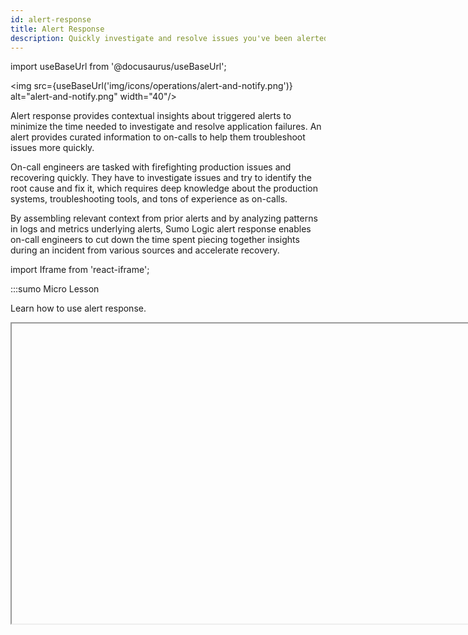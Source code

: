 ```yaml
---
id: alert-response
title: Alert Response
description: Quickly investigate and resolve issues you've been alerted about with the context provided by Sumo Logic.
---
```


import useBaseUrl from '@docusaurus/useBaseUrl';

<img src={useBaseUrl('img/icons/operations/alert-and-notify.png')} alt="alert-and-notify.png" width="40"/>

Alert response provides contextual insights about triggered alerts to minimize the time needed to investigate and resolve application failures. An alert provides curated information to on-calls to help them troubleshoot issues more quickly.

On-call engineers are tasked with firefighting production issues and recovering quickly. They have to investigate issues and try to identify the root cause and fix it, which requires deep knowledge about the production systems, troubleshooting tools, and tons of experience as on-calls. 

By assembling relevant context from prior alerts and by analyzing patterns in logs and metrics underlying alerts, Sumo Logic alert response enables on-call engineers to cut down the time spent piecing together insights during an incident from various sources and accelerate recovery.

import Iframe from 'react-iframe';

:::sumo Micro Lesson

Learn how to use alert response.

<Iframe url="https://www.youtube.com/embed/3FHomBuFyV8?rel=0"
        width="854px"
        height="480px"
        id="myId"
        className="video-container"
        display="initial"
        position="relative"
        allow="accelerometer; clipboard-write; encrypted-media; gyroscope; picture-in-picture"
        allowfullscreen
        />

:::

## Setting up alert response

Email alerts automatically get a button labeled **View Alert** that opens the alert on the alert page, shown in the below image.<br/> ![view alert from email.png](/img/alerts/monitors/view-alert-from-email.png)

If you use [Webhook connections](/docs/alerts/webhook-connections) offered by Sumo Logic for receiving notifications, you'll need to provide the [`alertResponseUrl` variable](/docs/alerts/monitors/alert-variables) in your notification payload of a monitor to receive a link that opens alert response. When your monitor is triggered, it will generate a URL and provide it in the alert notification payload, which you can use to open the alert response.

The following is an example Slack payload with the variable:

```json
{
  "attachments":[
    {
      "pretext":"Sumo Logic Alert",
      "fields":[
        {
          "title":"Alert Page",
          "value":"{{alertResponseUrl}}"
        }
      ],
      "mrkdwn_in":[
        "text",
        "pretext"
      ],
      "color":"#29A1E6"
    }
  ]
}
```

## Alert List

The Alert List shows all alerts triggered by your monitors within the past 30 days. By default, the list is sorted by status (showing **Active** on top, followed by **Resolved**), and then chronologically by creation time.

To get to your Alert List from the [**New UI**](/docs/get-started/sumo-logic-ui/), select **Alerts > Alert List**. From the [**Classic UI**](/docs/get-started/sumo-logic-ui-classic), click the bell icon in the top menu. <br/> <img src={useBaseUrl('img/alerts/alert-list-page-bell-border.png')} alt="alert-list-page-bell-border" width="200"/>

To search, use the search bar and filters. To sort by category (for example, **Name**, **Severity**, **Status**), click on a column header.<br/>![search alert list.png](/img/alerts/monitors/search-alert-list.png)

:::info
The Alerts List displays up to 1,000 alerts.
:::

### Resolving alerts

To resolve an alert, click a row to select it, then click **Resolve**.

### Translating thresholds

Threshold translating allows you to open the alert response page in the **Metrics Explorer** that helps you to easily view the threshold associated with an alert. This also helps you to understand how your monitor's thresholds are translating into metrics and compare the threshold values set in a monitor with the data displayed in the Metrics Explorer chart.

For example, when you open an alert response page in Metrics Explorer, you can see critical thresholds defined with some number. You can then see that this threshold is also applied and enabled in the Metrics Explorer view, with exactly the same number defined.<br/> <img src={useBaseUrl('img/alerts/arp-metrics-explorer.png')} alt="arp-metrics-explorer" width="800"/>

To view the alert response chart in Metrics Explorer, follow the steps below:

1. Navigate to your [Alert List](#alert-list) and select the alert for which you want to view the corresponding metrics and threshold values.
1. Click the **View in Metrics Explorer** button for that alert. You can click on either of the two buttons, and they both function the same way.
1. The Metrics Explorer view will open with the graph of the metric associated with the alert.
1. In the **Threshold** section of the Metrics Explorer, you can see the same threshold values for the monitor associated with the alert.<br/> <img src={useBaseUrl('img/alerts/threshold-metrics-explorer-view.png')} alt="threshold-metrics-explorer" width="800"/>
1. The thresholds will be enabled and only the ones that are defined in the monitor will be displayed.
   * If the alert has both critical and warning thresholds defined in the corresponding monitor, both thresholds will be displayed in the Metrics Explorer view.
   * If the alert has only a critical threshold defined in the corresponding monitor, only the warning threshold will be displayed in the Metrics Explorer view.
1. Use this feature to compare the threshold values set in a monitor with the data displayed in the Metrics Explorer graph and gain a better understanding of how your monitors are translating into metrics.

:::note
Note that the same threshold translating functionality supports to [Create Monitors from the Metrics Explorer](/docs/alerts/monitors/create-monitor/#from-metrics-explorer) and [Opening Monitor in the Metrics Explorer](/docs/alerts/monitors/settings/#view-in-metrics-explorer).
:::


## Alert page

An alert page is where you can view granular details about an individual alert. To get to an alert page, go to your **Alert List** and click on any alert. You'll see two types of information to help get to the root cause of the issue quickly: alert details and alert context.

### Alert details

The alert details section is an overview of the alert that was triggered to help you understand the issue and its potential impact. This section provides:

* a chart to visualize the alerting KPI before and during the alert.
* a table with the raw data that triggered the alert.
* related alerts firing in the system around the same time.
* the history of the given alert being fired in the past.
* basic details about the alert like when it was fired and what triggered it.

The following images label each section of the page with a letter, see the list below the image for a description of what each does.<br/> ![top of the alert response page.png](/img/alerts/monitors/top-alert-response-page.png)

The top of the page provides several details and buttons.

* **A**. Monitor name.
* **B**. Copies the link to the opened Alert page.
* **C**. Shows the type of monitor trigger condition that triggered the alert (Critical, Warning, or Missing Data).
* **D**. Status of the Alert (**Active** or **Resolved**).
* **E**. Refreshes the Alert page.
* **F**. Opens the [playbook associated with this monitor](/docs/alerts/monitors/create-monitor/#step-4-playbook-optional).  
   * Text playbooks allow admins to codify tribal knowledge for an on-call so they know what exactly to do when they receive an alert:<br/> ![playbook example.png](/img/alerts/monitors/playbook-example.png)
   * [Automated playbooks](/docs/alerts/monitors/use-playbooks-with-monitors/#view-automated-playbooks-for-an-alert) run automatically when an alert is triggered: <br/><img src={useBaseUrl('img/alerts/monitors/automated-playbooks-in-alert-screen.png')} alt="Automated playbooks" style={{border: '1px solid gray'}} width="300" />
* **G**. Opens the Monitor that generated this alert.
* **H**. Resolves the Alert. This will also resolve the Monitor that generated the alert. The Monitor will fire again when the alert condition is met.
   :::note
   Sumo Logic automatically resolves alerts when the recovery condition defined on the monitor is met. This behavior is not configurable; you cannot prevent Sumo Logic from resolving a monitor. While it is technically possible to set a recovery condition that prevents Sumo Logic from resolving a monitor, this is not recommended. Doing so may suppress unrelated alerts from being fired.
   :::
   ![alert page sep 23.png](/img/alerts/monitors/alert-page.png)
* **K**. The red exclamation mark indicates the alert is still active and a white exclamation in the gray circle indicates it's resolved. <br/> <img src={useBaseUrl('img/alerts/monitors/k-label.png')} alt="labels" width="300"/>
  * **Related Alerts**. A panel with Related Alerts and the monitor History. It shows other alerts in the system that were triggered around the same time as this alert. This information is helpful to know what issues are happening in the system and whether the current problem is an isolated issue or a more systemic one. There are two types of relations that a related alert can have.<br/> <img src={useBaseUrl('img/alerts/monitors/related-alerts.png')} alt="related alerts" width="200"/>
    * **Time**. Shows all the alerts that were triggered 30 minutes before or after the given alert that doesn't have another association.
    * **Entity**. Shows all the alerts that were triggered one hour before and after the given alert that happened on the same entity (node, pod, cluster, etc.). You can click the expand arrow ![expand arrow.png](/img/alerts/monitors/expand-arrow.png) to view the alert's trigger condition and the white arrow in the square ![open in new tab icon.png](/img/alerts/monitors/open-new-tab.png) to open the alert in its own Alert page.
  * **Monitor History**. Shows the past 30 days of similar alerts that were triggered by the monitor (that generated the current alert). Monitor History can be helpful to determine how frequently an alert has fired in the past and if the alert is flaky. You can then quickly correlate whether the current problem is similar to a past one by comparing the information shared for the alert.
* **L**. The query of the monitor.<br/><img src={useBaseUrl('img/alerts/monitors/l-m-n-labels.png')} alt="labels" width="800"/>
* **M**. A chart that visualizes the trend of the metric that was tracked as part of the alert condition of the monitor. The visualization tracks the *before* and *during* trends of the metric.
* **N**. A table with the raw data that triggered the alert.

Below this, as you scroll down on the page, you'll see context cards covered in the next section.

:::info Limitations
* The Alert visualization, labeled **M**, is only shown for alerts less than 30 days old. 
* Related Alerts and Monitor History show the top 250 alerts.
:::

### Alert context cards

Alert context is system-curated information helps you understand potential underlying symptoms that might be causing the issue. It provides additional insights automatically discovered by the system through data analysis. Using artificial intelligence and machine learning, the system tracks your logs and metrics, identifies patterns that may explain the issue, and presents them as context cards.

Depending on the type of data an alert is based on (metrics or logs) and the detection method (static or outlier), you'll see different context cards. You will see a progress spinner labeled **Analyzing alert content** at the bottom of the window when cards are still being loaded. It may take a minute for some cards to load.<br/> ![analyzing alert content.png](/img/alerts/monitors/analyzing-alert-content.png)

### Alert tags

See [Using tags in alerts](/docs/alerts/monitors/settings/#using-tags-in-alerts).

### Log fluctuations

This card detects different signatures in your log messages using [LogReduce](/docs/search/behavior-insights/logreduce) such as errors, exceptions, timeouts, and successes. It compares log signatures trends with a normal baseline period and surfaces noteworthy changes in signatures.

* **New**. Log signatures that were only seen after the Alert was triggered but not one hour prior to the Alert start time.
* **Gone**. Log signatures that are not present after the Alert was created but were present one hour prior to the Alert start time, such as **Transaction Succeeded** or **Success**.
* **Diff**. Log signatures whose counts have changed after the alert when compared to one hour prior to the Alert start time.

:::note
The Log Fluctuations card will only work with log monitors at this time. It is not rendered for monitors driven by metrics.
:::

Use the **Open** button to view the Log Search that provided the Log Fluctuation insights. The box with an arrow icon ![open drilldown button.png](/img/alerts/monitors/open-drilldown-button.png) opens a Log Search pivoted on a given signature.

![log fluctuations.png](/img/alerts/monitors/log-fluctuations.png)

* **A**. The name of the card (Log Fluctuation) and a short description of what it does.
* **B**. A link to open the log query that populated the card, in the log search page.
* **C**. A summary of the discovered NEW, GONE, and DIFF signatures, and how many log messages belong to each type.
* **D**. The details about the identified log signature.
* **E**. A histogram showing how many log messages mapped to the given signature after the alert (red bar) and before (gray bar) the alert.
* **F**. Option to collapse the expanded details.
* **G**. Opens a Log Search filtered to the Log messages that mapped to the given signature.

### Anomalies

This card detects time series anomalies for entities related to the alert. These insights are powered by the [Root Cause Explorer](../../observability/root-cause-explorer.md).

Anomalies are grouped into [golden signals](https://sre.google/sre-book/monitoring-distributed-systems/). Anomalies are also presented on a timeline; the length of the anomaly represents its duration. <br/> ![anomalies .png](/img/alerts/monitors/anomalies.png)

* **A**. The name of the card (Anomalies) and a short description of what it does.
* **B**. Count of anomalies belonging to each golden signal type.
* **C**. A timeline view of anomalies with their start time and duration, the domain (e.g. AWS, Kubernetes), and the entity on which it was detected. Anomalies may be grouped based on connections between entities and similarity of metrics. For example, anomalies on EC2 instances that are members of an AutoScaling group may be grouped together. The count shown in each anomaly refers to the number of grouped anomalies.
* **D**. A link to view the anomalies in the **Root Cause Explorer**.

:::note
Only Anomalies with a start time around 30 minutes before or after the Alert was created show up in the card.
:::

Hover over an EOI to view key information about the event.<br/> ![eoi-stats.png](/img/alerts/monitors/eoi-stats.png)

Click on the EOI to open the **Summary View** and **Entity Inspector**.<br/> ![entity inspector.png](/img/alerts/monitors/entity-inspector.png)

### Dimensional Explanations

This card analyzes log data and surfaces dimensions or key-value pairs that drove it to an alerting state. For example, the card below has identified that ~80% of the alert logs have the field **log.Error** with the value `could not retrieve cart: rpc error: code` and is therefore a recommended item to investigate. <br/>![dimensional explanation.png](/img/alerts/monitors/dimensional-explanation.png)

* **A**. The name of the card (Dimensional Explanations) and a short description of what it does.
* **B**. A link to open the log query that populated the card, in the log search page.
* **C**. Groupings of the discovered key-value pairs by the count of keys and the percentage of log messages found with the key.
* **D**. The key-value pairs in each group.
* **E**. A histogram showing how many log messages with the key-value pair caused the alert (red bar) and did not cause (gray bar) the alert.
* **F**. Option to collapse the expanded details.
* **G**. Opens a Log Search filtered to the Log messages that mapped to the given signature.

### Benchmark

Benchmarks refer to baselines computed from anonymized and aggregated telemetry data from Sumo Logic customers in domains such as AWS. If the telemetry values for your entity during an alert period are unusual compared to benchmarks, you may have an unusual configuration change or other backend issues. 

For example, the card below shows that `ServiceUnavailable` error is happening 32 times more often in your AWS account compared with other Sumo Logic customer’s accounts. This AWS error pertains to AWS API calls that are failing at a higher rate than what is expected based on cross-customer baselines. This particular error implies an AWS incident affecting the particular AWS resource type and API. <br/> ![benchmark card.png](/img/alerts/monitors/benchmark.png)

* **A**. The name of the card (Benchmark) and a short description of what it does.
* **B**. Count of unusual Benchmarks by golden signal type.
* **C**. Dimensional detail of the unusual telemetry value.
* **D**. Comparison of your telemetry value (red bar) against benchmarks computed from other customers (gray bar).
* **E**. Expand/collapse details panel.
* **F**. Opens a Log Search filtered to the Log messages that match the dimensional details of the telemetry value

## Subscribe to monitors

### From your Alerts List

There are three places from your [Alerts List](#alert-list) to subscribe to a monitor:

* Right-click on a row item > click **Subscribe**.
* Hover your mouse over a row, click the three-dot kebab menu > select **Subscribe**.
* Single-click on a row item > on the opened alert page, click the three-dot kebab menu > **Subscribe to Monitor**.

### From your Monitors list

There are three places from your [Monitors](/docs/alerts/monitors/settings) list to subscribe to a monitor:

* Right-click on a row item > click **Subscribe**.
* Hover your mouse over a row > click the three-dot kebab menu > click **Subscribe**.
* Single-click on a row item > in the side panel (Monitor Details), click **More Actions** > **Subscribe**.

#### From a folder

If you subscribe from a monitor folder, all nested monitors and folders within that folder become automatically subscribed.

For example, if you create a subscription on “Monitor A”, and then move it to subscribed “Folder B”, “Monitor A” will have two subscriptions because it’s directly subscribed and inherits subscription from its parent folder ("Folder B").

<details>
<summary>Click to see examples</summary>

#### Example 1

```bash title="Initial state"
📁 Folder A ("No")
├── Monitor B ("No")
└── Monitor C ("No")
```

```bash title="Create subscription on Folder A"
📁 Folder A ("Yes")
├──Monitor B ("Yes (inherited from folder)")
└──Monitor C ("Yes (inherited from folder)")
```

#### Example 2

```bash title="Initial state"
📁 Folder A ("No")
├── Monitor B ("No")
├── Monitor C ("No")
└── 📁 Folder D ("No")
    └── Monitor E ("No")
```

```bash title="Create subscription on Folder D"
📁 Folder A ("No")
├── Monitor B ("No")
├── Monitor C ("No")
└── 📁 Folder D ("Yes")
    └── Monitor E ("Yes (inherited from folder)")
 ```

#### Example 3

```bash title="Initial state"
📁 Folder A ("No")
├── Monitor B ("No")
├── Monitor C ("No")
└──  📁 Folder D ("No")
    └── Monitor E ("Yes")
```       

```bash title="Create subscription on Folder D"
📁 Folder A ("No")
├── Monitor B ("No")
├── Monitor C ("No")
└── 📁 Folder D ("Yes")
    └── Monitor E ("Yes")
```       

```bash title="Remove subscription on Monitor E"
📁 Folder A ("No")
├── Monitor B ("No")
├── Monitor C ("No")
└── 📁 Folder D ("Yes")
    └── Monitor E ("Yes (inherited from folder)"
```

</details>

To cancel an inherited subscription, you'll need to remove the subscription from a parent folder or move the monitor or folder into another location outside the folder with direct subscription.

## Notification preferences

Alert notification preferences give you granular control over specific monitor activity you want to follow.<br/><img src={useBaseUrl('img/alerts/alert-preferences.png')} alt="alert-list-page-bell-border" width="400"/>

1. [**Classic UI**](/docs/get-started/sumo-logic-ui-classic). In the main Sumo Logic menu, select your username and then **Preferences**. <br/>[**New UI**](/docs/get-started/sumo-logic-ui). In the top menu, select your username and then **Preferences**.
2. Click on any of the following checkboxes to enable your desired preferences:
   * **Display alert badge when my subscribed monitors are triggered**. the bell icon is displayed in the top nav
   * **Notify about only subscribed monitors**. the bell icon will only push notifications for monitors you're subscribed to
   * **Enable "Active alerts only" as default filter**. your Alerts list, by default, will only display alerts with an Active status (excludes Resolved ones)<br/> <img src={useBaseUrl('img/alerts/filter-active.png')} alt="alert-preferences" />
   * **Enable "My subscriptions" as default filter**. your Alerts list, by default, will only display alerts you're subscribed to<br/> <img src={useBaseUrl('img/alerts/filter-subscribe.png')} alt="alert-preferences" />
3. Click **Save** when you're done.
